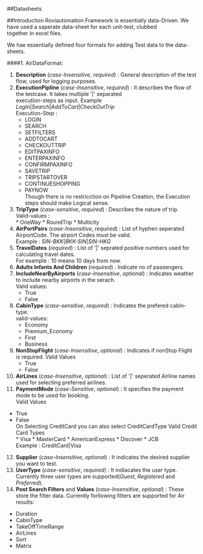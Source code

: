﻿##Datasheets

##Introduction
Roviautomation Framework is essentially data-Driven. We have used a saperate data-sheet for each unit-test, clubbed  
together in excel files.

We hae essentially defined four formats for adding Test data to the data-sheets.

####1. AirDataFormat:
 1. **Description** (_case-Insensitive_, _required_) : General description of the test flow, used for logging purposes.
 2. **ExecutionPipline** (_case-Insensitive_, _required_) : It describes the flow of the testcase. It takes multiple '|' separated  
    execution-steps as input. Example _LogIn_|_Search_|_AddToCart_|_CheckOutTrip_  
        Execution-Step :  
      * LOGIN
      * SEARCH
      * SETFILTERS
      * ADDTOCART
      * CHECKOUTTRIP 
      * EDITPAXINFO
      * ENTERPAXINFO
      * CONFIRMPAXINFO
      * SAVETRIP
      * TRIPSTARTOVER
      * CONTINUESHOPPING
      * PAYNOW  
Though there is no restricction on Pipeline Creation, the Execution steps should make Logical sense.  
 3. **TripType** (_case-sensitive_, _required_) : Describes the nature of trip.  
         Valid-values :  
        * OneWay
        * RoundTrip
        * Multicity
 4. **AirPortPairs** (_case-Insensitive_, _required_) : List of hyphen seperated AirportCode. The airport Codes must be valid.  
      Example : _SIN-BKK_|_BKK-SIN_|_SIN-HKG_
 5. **TravelDates** (_required_) : List of '|' seprated positive numbers used for calculating travel dates.  
For example : 10 means 10 days from now.
 6. **Adults Infants And Children** (_required_) :  Indicate no of passengers.
 7. **IncludeNearByAirports** (_case-Insensitive_, _optional_) : Indicates weather to include nearby airports in the serach.  
    Valid values:
    * True
    * False
 8. **CabinType** (_case-sensitive_, _required_) : Indicates the prefered cabin-type.  
     valid-values:
    * Economy
    * Premium_Economy
    * First
    * Business
 9. **NonStopFlight** (_case-Insensitive_, _optional_) : Indicates if nonStop Flight is required.
    Valid Values
    * True 
    * False  
 10. **AirLines** (_case-Insensitive_, _optional_) : List of '|' seperated Airline names used for selecting preferred airlines.  
 11.  **PaymentMode** (_case-Sensitive_, _optional_) : It specifies the payment mode to be used for booking.  
Valid Values
 * True 
 * False  
On Selecting CreditCard you can also select CreditCardType
Valid Credit Card Types  
        * Visa
        * MasterCard
        * AmericanExpress
        * Discover
        * JCB  
Example : CreditCard|Visa
 12.  **Supplier** (_case-Insensitive_, _optional_) : It indicates the desired supplier you want to test.
 13. **UserType** (_case-sensitive_, _required_) : It indiacates the user type. Currently three user types are supported(_Guest_, _Registered_ and _Preferred_).
 14.  **Post Search Filters** and **Values** (_case-Insensitive_, _optional_) : These store the filter data. Currently forllowing filters are supported for Air results:
   *  Duration
   * CabinType
   * TakeOffTimeRange
   * AirLines
   * Sort
   * Matrix